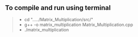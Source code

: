 ## To compile and run using terminal
> - cd "...../Matrix_Multiplication/src/" <br/>
> - g++ -o matrix_multiplication Matrix_Multiplication.cpp <br/>
> - ./matrix_multiplication <br/>
